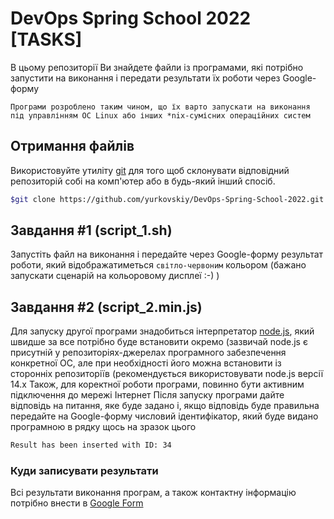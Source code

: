 # DevOps Spring School 2022 [TASKS]
В цьому репозиторії Ви знайдете файли із програмами, які потрібно запустити на виконання і передати результати їх роботи через Google-форму

```Програми розроблено таким чином, що їх варто запускати на виконання під управлінням ОС Linux або інших *nix-сумісних операційних систем```

## Отримання файлів

Використовуйте утиліту [git](https://git-scm.com/) для того щоб склонувати відповідний репозиторій собі на комп'ютер або в будь-який інший спосіб.

```bash
$git clone https://github.com/yurkovskiy/DevOps-Spring-School-2022.git
```

## Завдання #1 (script_1.sh)

Запустіть файл на виконання і передайте через Google-форму результат роботи, який відображатиметься ```світло-червоним``` кольором (бажано запускати сценарій на кольоровому дисплеї :-) )


## Завдання #2 (script_2.min.js)

Для запуску другої програми знадобиться інтерпретатор [node.js](https://nodejs.org/), який швидше за все потрібно буде встановити окремо (зазвичай node.js є присутній у репозиторіях-джерелах програмного забезпечення конкретної ОС, але при необхідності його можна встановити із сторонніх репозиторіїв (рекомендується використовувати node.js версії 14.x
Також, для коректної роботи програми, повинно бути активним підключення до мережі Інтернет
Після запуску програми дайте відповідь на питання, яке буде задано і, якщо відповідь буде правильна передайте на Google-форму числовий ідентифікатор, який буде видано програмною в рядку щось на зразок цього
```bash
Result has been inserted with ID: 34
```
### Куди записувати результати

Всі результати виконання програм, а також контактну інформацію потрібно внести в [Google Form](https://forms.gle/VJ1WHEdmfzVUEw9q9)
